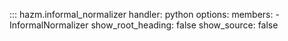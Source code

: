 ::: hazm.informal_normalizer
    handler: python
    options:
        members:
            - InformalNormalizer
        show_root_heading: false
        show_source: false
